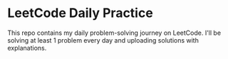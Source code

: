 
# LeetCode Daily Practice

This repo contains my daily problem-solving journey on LeetCode.
I'll be solving at least 1 problem every day and uploading solutions with explanations.
